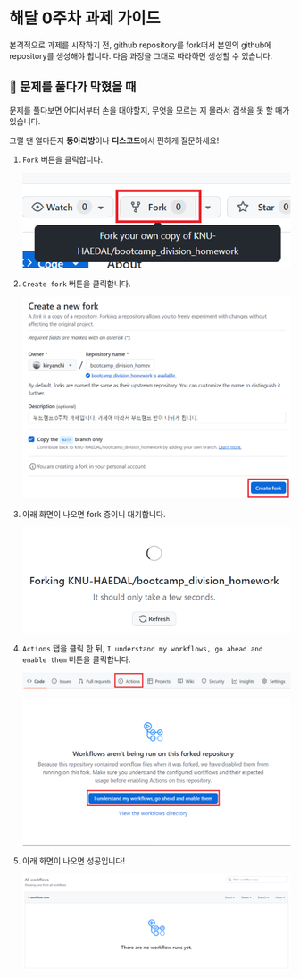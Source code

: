# 해달 0주차 과제 가이드

본격적으로 과제를 시작하기 전, github repository를 fork떠서 본인의 github에 repository를 생성해야 합니다. 다음 과정을 그대로 따라하면 생성할 수 있습니다.

## 🧱 문제를 풀다가 막혔을 때

문제를 풀다보면 어디서부터 손을 대야할지, 무엇을 모르는 지 몰라서 검색을 못 할 때가 있습니다.

그럴 땐 얼마든지 **동아리방**이나 **디스코드**에서 편하게 질문하세요!



1. `Fork` 버튼을 클릭합니다.

    ![fork button click](../assets/1-1.png)

1. `Create fork` 버튼을 클릭합니다.

    ![create fork button click](../assets/1-2.png)

1. 아래 화면이 나오면 fork 중이니 대기합니다.

    ![wait for having done fork](../assets/1-3.png)

1. `Actions` 탭을 클릭 한 뒤, `I understand my workflows, go ahead and enable them` 버튼을 클릭합니다.

    ![Actions button click](../assets/1-4.png)

    ![agree to actions rule](../assets/1-5.png)

1. 아래 화면이 나오면 성공입니다!

    ![actions](../assets/1-6.png)